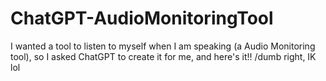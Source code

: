 # ChatGPT-AudioMonitoringTool
I wanted a tool to listen to myself when I am speaking (a Audio Monitoring tool), so I asked ChatGPT to create it for me, and here's it!! /dumb right, IK lol
